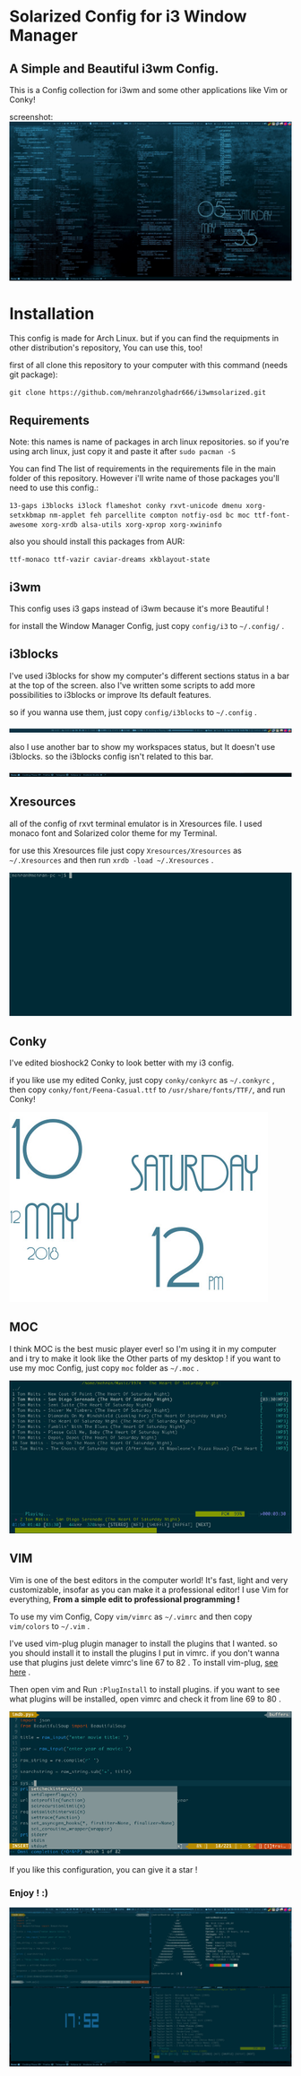 # Solarized Config for i3 Window Manager
## A Simple and Beautiful i3wm Config.
This is a Config collection for i3wm and some other applications like Vim or Conky!

screenshot:
![i3wm screenshot](./images/screenshots/shot1.jpg)

# Installation
This config is made for Arch Linux. but if you can find the requipments in other distribution's repository, You can use this, too!

first of all clone this repository to your computer with this command (needs git package):

`git clone https://github.com/mehranzolghadr666/i3wmsolarized.git`

## Requirements

Note: this names is name of packages in arch linux repositories. so if you're using arch linux, just copy it and paste it after `sudo pacman -S`

You can find The list of requirements in the requirements file in the main folder of this repository. However i'll write name of those packages you'll need to use this config.:

`13-gaps i3blocks i3lock flameshot conky rxvt-unicode dmenu xorg-setxkbmap nm-applet feh parcellite compton notfiy-osd bc moc ttf-font-awesome xorg-xrdb alsa-utils xorg-xprop xorg-xwininfo`

also you should install this packages from AUR:

`ttf-monaco ttf-vazir caviar-dreams xkblayout-state`

## i3wm

This config uses i3 gaps instead of i3wm because it's more Beautiful !

for install the Window Manager Config, just copy `config/i3` to `~/.config/` . 

## i3blocks

I've used i3blocks for show my computer's different sections status in a bar at the top of the screen.
also I've written some scripts to add more possibilities to i3blocks or improve Its default features.

so if you wanna use them, just copy `config/i3blocks` to `~/.config` .

![i3blocks](./images/screenshots/i3blocks.jpg)

also I use another bar to show my workspaces status, but It doesn't use i3blocks. so the i3blocks config isn't related to this bar.

![workspaces bar](./images/screenshots/wsbar.jpg)

## Xresources
all of the config of rxvt terminal emulator is in Xresources file. I used monaco font and Solarized color theme for my Terminal. 

for use this Xresources file just copy `Xresources/Xresources` as `~/.Xresources` and then run `xrdb -load ~/.Xresources` . 

![Terminal](./images/screenshots/terminal.jpg)

## Conky
I've edited bioshock2 Conky to look better with my i3 config. 

if you like use my edited Conky, just copy `conky/conkyrc` as `~/.conkyrc` , then copy `conky/font/Feena-Casual.ttf` to `/usr/share/fonts/TTF/`, and run Conky!

![Conky](./images/screenshots/conky.jpg)

## MOC 
I think MOC is the best music player ever! so I'm using it in my computer and i try to make it look like the Other parts of my desktop ! 
if you want to use my moc Config, just copy `moc` folder as `~/.moc` .

![MOC](./images/screenshots/moc.jpg)

## VIM 
Vim is one of the best editors in the computer world! It's fast, light and very customizable, insofar as you can make it a professional editor!
I use Vim for everything, **From a simple edit to professional programming !**

To use my vim Config, Copy `vim/vimrc` as `~/.vimrc` and then copy `vim/colors` to `~/.vim` . 

I've used vim-plug plugin manager to install the plugins that I wanted. so you should install it to install the plugins I put in vimrc. if you don't wanna use that plugins just delete vimrc's line 67 to 82 . 
To install vim-plug, [see here](https://github.com/junegunn/vim-plug) .

Then open vim and Run `:PlugInstall` to install plugins. if you want to see what plugins will be installed, open vimrc and check it from line 69 to 80 . 

![Vim](./images/screenshots/vim.jpg)

If you like this configuration, you can give it a star ! 

### Enjoy ! :) 

![i3wmsolarized](./images/screenshots/shot2.jpg)


